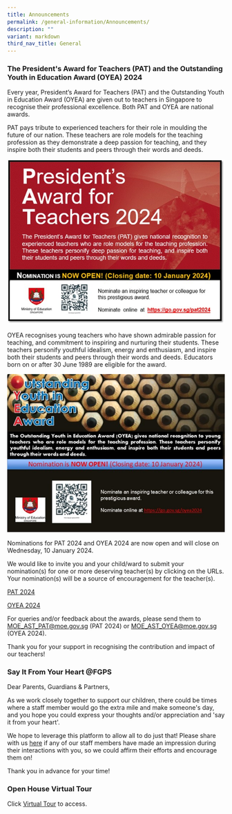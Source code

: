 ```yaml
---
title: Announcements
permalink: /general-information/Announcements/
description: ""
variant: markdown
third_nav_title: General
---
```

### The President's Award for Teachers (PAT) and the Outstanding Youth in Education Award (OYEA) 2024 
Every year, President’s Award for Teachers (PAT) and the Outstanding Youth in Education Award (OYEA) are given out to teachers in Singapore to recognise their professional excellence. Both PAT and OYEA are national awards.

PAT pays tribute to experienced teachers for their role in moulding the future of our nation. These teachers are role models for the teaching profession as they demonstrate a deep passion for teaching, and they inspire both their students and peers through their words and deeds.

![](/images/Annoucements/pat%202024.jpg)

OYEA recognises young teachers who have shown admirable passion for teaching, and commitment to inspiring and nurturing their students. These teachers personify youthful idealism, energy and enthusiasm, and inspire both their students and peers through their words and deeds. Educators born on or after 30 June 1989 are eligible for the award.

![](/images/Annoucements/oyea%202024.jpg)

Nominations for PAT 2024 and OYEA 2024 are now open and will close on Wednesday, 10 January 2024.

We would like to invite you and your child/ward to submit your nomination(s) for one or more deserving teacher(s) by clicking on the URLs. Your nomination(s) will be a source of encouragement for the teacher(s).

[PAT 2024](https://go.gov.sg/pat2024)

[OYEA 2024](https://go.gov.sg/oyea2024)

For queries and/or feedback about the awards, please send them to
MOE_AST_PAT@moe.gov.sg (PAT 2024) or MOE_AST_OYEA@moe.gov.sg (OYEA 2024).

Thank you for your support in recognising the contribution and impact of our teachers!


### Say It From Your Heart @FGPS
Dear Parents, Guardians &amp; Partners,&nbsp; 

As we work closely together to support our children, there could be times where a staff member would go the extra mile and make someone's day, and you hope you could express your thoughts and/or appreciation and 'say it from your heart'.&nbsp;

We hope to leverage this platform to allow all to do just that! Please share with us [here](https://go.gov.sg/sayitfromyourheart) if any of our staff members have made an impression during their interactions with you, so we could affirm their efforts and encourage them on!&nbsp; 

Thank you in advance for your time!


### Open House Virtual Tour

Click&nbsp;[Virtual Tour](https://www.thinglink.com/card/1309157252489281538)&nbsp;to access.